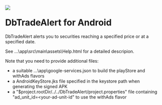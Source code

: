 <img src="https://cloud.githubusercontent.com/assets/17050078/18308576/6270e068-74f5-11e6-845e-aa41b694496d.png" align="left" />

# DbTradeAlert for Android
DbTradeAlert alerts you to securities reaching a specified price or at a specified date. 

See ...\app\src\main\assets\Help.html for a detailed descripion.

Note that you need to provide additional files:
* a suitable ...\app\google-services.json to build the playStore and withAds flavors
* a AndroidKeyStore.jks file specified in the keystore path when generating the signed APK
* a "$project.rootDir/../../DbTradeAlert/project.properties" file containing "ad_unit_id=<your-ad-unit-id" to use the withAds flavor
